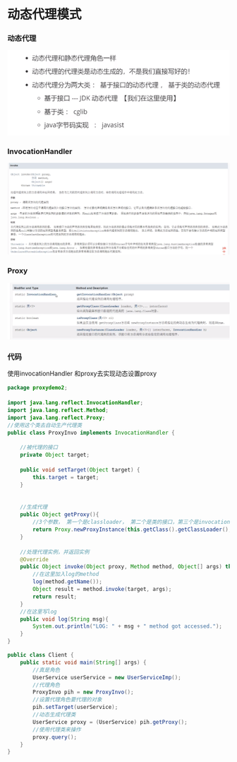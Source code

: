 # 动态代理模式

### 动态代理

![](../../.gitbook/assets/image%20%2855%29.png)

### InvocationHandler

![](../../.gitbook/assets/image%20%2854%29.png)

### Proxy

![](../../.gitbook/assets/image%20%2863%29.png)

### 代码

使用invocationHandler 和proxy去实现动态设置proxy

```java
package proxydemo2;

import java.lang.reflect.InvocationHandler;
import java.lang.reflect.Method;
import java.lang.reflect.Proxy;
//使用这个类去自动生产代理类
public class ProxyInvo implements InvocationHandler {

    //被代理的接口
    private Object target;

    public void setTarget(Object target) {
        this.target = target;
    }


    //生成代理
    public Object getProxy(){
        //3个参数， 第一个是classloader， 第二个是类的接口，第三个是invocationhandler
        return Proxy.newProxyInstance(this.getClass().getClassLoader(), target.getClass().getInterfaces(), this);
    }

    //处理代理实例，并返回实例
    @Override
    public Object invoke(Object proxy, Method method, Object[] args) throws Throwable {
        //在这里加入log的method
        log(method.getName());
        Object result = method.invoke(target, args);
        return result;
    }
    //在这里写log
    public void log(String msg){
        System.out.println("LOG: " + msg + " method got accessed.");
    }
}

```



```java
public class Client {
    public static void main(String[] args) {
        //真是角色
        UserService userService = new UserServiceImp();
        //代理角色
        ProxyInvo pih = new ProxyInvo();
        //设置代理角色要代理的对象
        pih.setTarget(userService);
        //动态生成代理类
        UserService proxy = (UserService) pih.getProxy();
        //使用代理类来操作
        proxy.query();
    }
}

```

